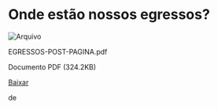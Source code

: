 


Onde estão nossos egressos?
===========================









![Arquivo](%2b%2bplone%2b%2bufalprofile/imgs/file-icon.png)

 EGRESSOS-POST-PAGINA.pdf  

 Documento PDF
 (324.2KB)
 

[Baixar](%40%40download/file/EGRESSOS-POST-PAGINA.pdf)























 de 












